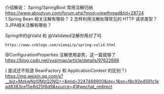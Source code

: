 
## 
介绍解说：
Spring/SpringBoot 常用注解归纳
https://www.aboutyun.com/forum.php?mod=viewthread&tid=28724
1.Spring Bean 相关注解有哪些？
2.怎样利用注解处理常见的 HTTP 请求类型？
3.JPA相关注解有哪些？

Spring中的@Valid 和 @Validated注解你用对了吗

    https://www.cnblogs.com/xiaoqi/p/spring-valid.html

@ConfigurationProperties 注解使用姿势，这一篇就够了
    https://blog.csdn.net/yusimiao/article/details/97622666

( 面试还不知道 BeanFactory 和 ApplicationContext 的区别？)
    https://mp.weixin.qq.com/s?__biz=MzkwNzI0MzQ2NQ==&mid=2247488900&idx=1&sn=f8c92e4591c1ead8383ce15e8d25f6d9&source=41#wechat_redirect